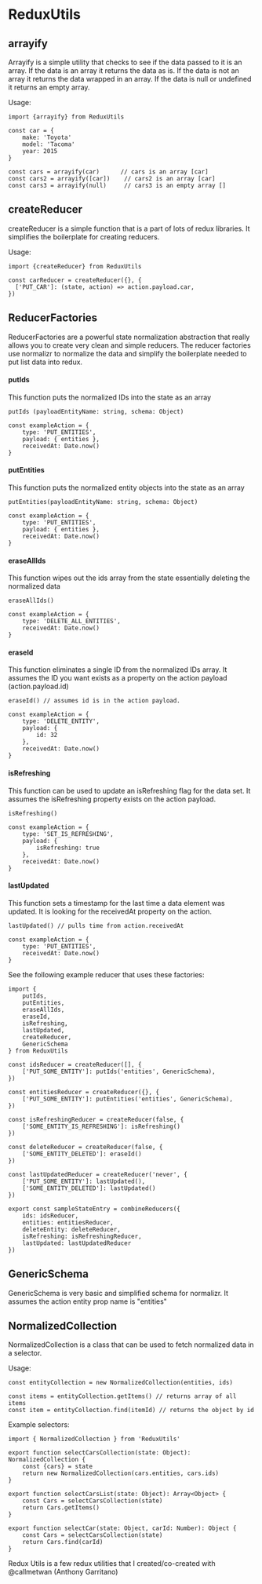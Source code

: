 # ReduxUtils

## arrayify
Arrayify is a simple utility that checks to see if the data passed to it is an array.  If the data is an array it returns the data as is.  If the data is not an array it returns the data wrapped in an array.  If the data is null or undefined it returns an empty array.

Usage: 

    import {arrayify} from ReduxUtils
    
    const car = {
        make: 'Toyota'
        model: 'Tacoma'
        year: 2015
    }

    const cars = arrayify(car)      // cars is an array [car]
    const cars2 = arrayify([car])    // cars2 is an array [car]
    const cars3 = arrayify(null)     // cars3 is an empty array []
       

## createReducer
createReducer is a simple function that is a part of lots of redux libraries.  It simplifies the boilerplate for creating reducers.

Usage:

    import {createReducer} from ReduxUtils
    
    const carReducer = createReducer({}, {
      ['PUT_CAR']: (state, action) => action.payload.car,
    })


## ReducerFactories
ReducerFactories are a powerful state normalization abstraction that really allows you to create very clean and simple reducers.  The reducer factories use normalizr to normalize the data and simplify the boilerplate needed to put list data into redux.


#### putIds
This function puts the normalized IDs into the state as an array

    putIds (payloadEntityName: string, schema: Object)
    
    const exampleAction = {
        type: 'PUT_ENTITIES',
        payload: { entities },
        receivedAt: Date.now()
    }
   
#### putEntities
This function puts the normalized entity objects into the state as an array

    putEntities(payloadEntityName: string, schema: Object)
    
    const exampleAction = {
        type: 'PUT_ENTITIES',
        payload: { entities },
        receivedAt: Date.now()
    }
   
#### eraseAllIds
This function wipes out the ids array from the state essentially deleting the normalized data
    
    eraseAllIds()
    
    const exampleAction = {
        type: 'DELETE_ALL_ENTITIES',
        receivedAt: Date.now()
    }
        
#### eraseId
This function eliminates a single ID from the normalized IDs array.  It assumes the ID you want exists as a property on the action payload (action.payload.id)
    
    eraseId() // assumes id is in the action payload.
    
    const exampleAction = {
        type: 'DELETE_ENTITY',
        payload: { 
            id: 32 
        },
        receivedAt: Date.now()
    }
  
#### isRefreshing
This function can be used to update an isRefreshing flag for the data set.  It assumes the isRefreshing property exists on the action payload.
    
    isRefreshing()
    
    const exampleAction = {
        type: 'SET_IS_REFRESHING',
        payload: { 
            isRefreshing: true 
        },
        receivedAt: Date.now()
    }
    
#### lastUpdated
This function sets a timestamp for the last time a data element was updated.  It is looking for the receivedAt property on the action.
   
    lastUpdated() // pulls time from action.receivedAt
    
    const exampleAction = {
        type: 'PUT_ENTITIES',
        receivedAt: Date.now()
    }

See the following example reducer that uses these factories:

    import { 
        putIds,
        putEntities, 
        eraseAllIds, 
        eraseId, 
        isRefreshing, 
        lastUpdated, 
        createReducer,
        GenericSchema
    } from ReduxUtils
    
    const idsReducer = createReducer([], {
        ['PUT_SOME_ENTITY']: putIds('entities', GenericSchema),
    })
    
    const entitiesReducer = createReducer({}, {
        ['PUT_SOME_ENTITY']: putEntities('entities', GenericSchema),
    })
    
    const isRefreshingReducer = createReducer(false, {
        ['SOME_ENTITY_IS_REFRESHING']: isRefreshing()
    })
    
    const deleteReducer = createReducer(false, {
        ['SOME_ENTITY_DELETED']: eraseId()
    })
    
    const lastUpdatedReducer = createReducer('never', {
        ['PUT_SOME_ENTITY']: lastUpdated(),
        ['SOME_ENTITY_DELETED']: lastUpdated()
    })
    
    export const sampleStateEntry = combineReducers({
        ids: idsReducer,
        entities: entitiesReducer,
        deleteEntity: deleteReducer,
        isRefreshing: isRefreshingReducer,
        lastUpdated: lastUpdatedReducer
    })
    

## GenericSchema
GenericSchema is very basic and simplified schema for normalizr.  It assumes the action entity prop name is "entities"

## NormalizedCollection
NormalizedCollection is a class that can be used to fetch normalized data in a selector.

Usage:

    const entityCollection = new NormalizedCollection(entities, ids)
    
    const items = entityCollection.getItems() // returns array of all items
    const item = entityCollection.find(itemId) // returns the object by id
    
Example selectors:

    import { NormalizedCollection } from 'ReduxUtils'
    
    export function selectCarsCollection(state: Object): NormalizedCollection {
        const {cars} = state
        return new NormalizedCollection(cars.entities, cars.ids)
    }
    
    export function selectCarsList(state: Object): Array<Object> {
        const Cars = selectCarsCollection(state)
        return Cars.getItems()
    }
    
    export function selectCar(state: Object, carId: Number): Object {
        const Cars = selectCarsCollection(state)
        return Cars.find(carId)
    }



Redux Utils is a few redux utilities that I created/co-created with @callmetwan (Anthony Garritano)

